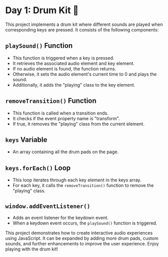 # **Day 1: Drum Kit** 🥁

This project implements a drum kit where different sounds are played when corresponding keys are pressed. It consists of the following components:

## <code>playSound()</code> Function
- This function is triggered when a key is pressed.
- It retrieves the associated audio element and key element.
- If no audio element is found, the function returns.
- Otherwise, it sets the audio element's current time to 0 and plays the sound.
- Additionally, it adds the "playing" class to the key element.

## <code>removeTransition()</code> Function
- This function is called when a transition ends.
- It checks if the event property name is "transform".
- If true, it removes the "playing" class from the current element.

## <code>keys</code> Variable
- An array containing all the drum pads on the page.

## <code>keys.forEach()</code> Loop
- This loop iterates through each key element in the keys array.
- For each key, it calls the <code>removeTransition()</code> function to remove the "playing" class.

## <code>window.addEventListener()</code>
- Adds an event listener for the keydown event.
- When a keydown event occurs, the <code>playSound()</code> function is triggered.

This project demonstrates how to create interactive audio experiences using JavaScript. It can be expanded by adding more drum pads, custom sounds, and further enhancements to improve the user experience. Enjoy playing with the drum kit!
